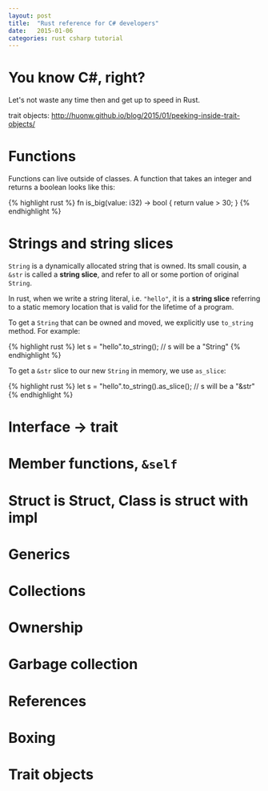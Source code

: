 ```yaml
---
layout: post
title:  "Rust reference for C# developers"
date:   2015-01-06
categories: rust csharp tutorial
---
```


# You know C#, right?

Let's not waste any time then and get up to speed in Rust.

trait objects: http://huonw.github.io/blog/2015/01/peeking-inside-trait-objects/

# Functions

Functions can live outside of classes. A function that takes an
integer and returns a boolean looks like this:

{% highlight rust %}
fn is_big(value: i32) -> bool {
    return value > 30;
}
{% endhighlight %}

# Strings and string slices

`String` is a dynamically allocated string that is owned. Its small cousin,
a `&str` is called a __string slice__, and refer to all or some
portion of original `String`.

In rust, when we write a string literal, i.e. `"hello"`, it is a
__string slice__ referring to a static memory location that is
valid for the lifetime of a program.

To get a `String` that can be owned and moved, we explicitly
use `to_string` method. For example:

{% highlight rust %}
let s = "hello".to_string();
// s will be a "String"
{% endhighlight %}

To get a `&str` slice to our new `String` in memory, we use
`as_slice`:

{% highlight rust %}
let s = "hello".to_string().as_slice();
// s will be a "&str"
{% endhighlight %}

# Interface -> trait

# Member functions, `&self`

# Struct is Struct, Class is struct with impl

# Generics

# Collections

# Ownership

# Garbage collection

# References

# Boxing

# Trait objects
